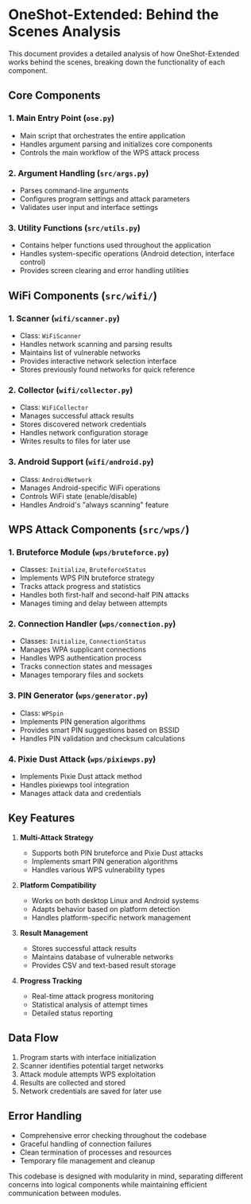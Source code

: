 # OneShot-Extended: Behind the Scenes Analysis

This document provides a detailed analysis of how OneShot-Extended works behind the scenes, breaking down the functionality of each component.

## Core Components

### 1. Main Entry Point (`ose.py`)
- Main script that orchestrates the entire application
- Handles argument parsing and initializes core components
- Controls the main workflow of the WPS attack process

### 2. Argument Handling (`src/args.py`)
- Parses command-line arguments
- Configures program settings and attack parameters
- Validates user input and interface settings

### 3. Utility Functions (`src/utils.py`)
- Contains helper functions used throughout the application
- Handles system-specific operations (Android detection, interface control)
- Provides screen clearing and error handling utilities

## WiFi Components (`src/wifi/`)

### 1. Scanner (`wifi/scanner.py`)
- Class: `WiFiScanner`
- Handles network scanning and parsing results
- Maintains list of vulnerable networks
- Provides interactive network selection interface
- Stores previously found networks for quick reference

### 2. Collector (`wifi/collector.py`)
- Class: `WiFiCollector`
- Manages successful attack results
- Stores discovered network credentials
- Handles network configuration storage
- Writes results to files for later use

### 3. Android Support (`wifi/android.py`)
- Class: `AndroidNetwork`
- Manages Android-specific WiFi operations
- Controls WiFi state (enable/disable)
- Handles Android's "always scanning" feature

## WPS Attack Components (`src/wps/`)

### 1. Bruteforce Module (`wps/bruteforce.py`)
- Classes: `Initialize`, `BruteforceStatus`
- Implements WPS PIN bruteforce strategy
- Tracks attack progress and statistics
- Handles both first-half and second-half PIN attacks
- Manages timing and delay between attempts

### 2. Connection Handler (`wps/connection.py`)
- Classes: `Initialize`, `ConnectionStatus`
- Manages WPA supplicant connections
- Handles WPS authentication process
- Tracks connection states and messages
- Manages temporary files and sockets

### 3. PIN Generator (`wps/generator.py`)
- Class: `WPSpin`
- Implements PIN generation algorithms
- Provides smart PIN suggestions based on BSSID
- Handles PIN validation and checksum calculations

### 4. Pixie Dust Attack (`wps/pixiewps.py`)
- Implements Pixie Dust attack method
- Handles pixiewps tool integration
- Manages attack data and credentials

## Key Features

1. **Multi-Attack Strategy**
   - Supports both PIN bruteforce and Pixie Dust attacks
   - Implements smart PIN generation algorithms
   - Handles various WPS vulnerability types

2. **Platform Compatibility**
   - Works on both desktop Linux and Android systems
   - Adapts behavior based on platform detection
   - Handles platform-specific network management

3. **Result Management**
   - Stores successful attack results
   - Maintains database of vulnerable networks
   - Provides CSV and text-based result storage

4. **Progress Tracking**
   - Real-time attack progress monitoring
   - Statistical analysis of attempt times
   - Detailed status reporting

## Data Flow

1. Program starts with interface initialization
2. Scanner identifies potential target networks
3. Attack module attempts WPS exploitation
4. Results are collected and stored
5. Network credentials are saved for later use

## Error Handling

- Comprehensive error checking throughout the codebase
- Graceful handling of connection failures
- Clean termination of processes and resources
- Temporary file management and cleanup

This codebase is designed with modularity in mind, separating different concerns into logical components while maintaining efficient communication between modules.
